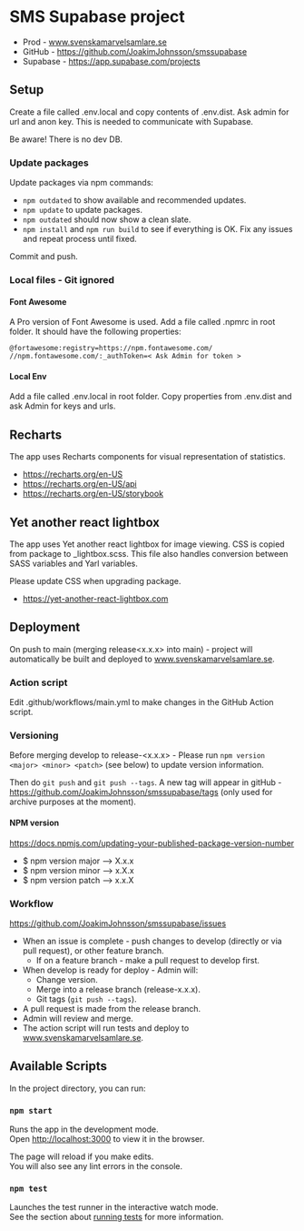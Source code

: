 # SMS Supabase project

* Prod - www.svenskamarvelsamlare.se
* GitHub - https://github.com/JoakimJohnsson/smssupabase
* Supabase - https://app.supabase.com/projects

## Setup

Create a file called .env.local and copy contents of .env.dist. Ask admin for url and anon key. This is needed to communicate with Supabase.

Be aware! There is no dev DB.

### Update packages
Update packages via npm commands:
* `npm outdated` to show available and recommended updates.
* `npm update` to update packages.
* `npm outdated` should now show a clean slate. 
* `npm install` and `npm run build` to see if everything is OK. Fix any issues and repeat process until fixed.

Commit and push.

### Local files - Git ignored

#### Font Awesome

A Pro version of Font Awesome is used. Add a file called .npmrc in root folder. It should have the following properties:

```
@fortawesome:registry=https://npm.fontawesome.com/
//npm.fontawesome.com/:_authToken=< Ask Admin for token >
```

#### Local Env

Add a file called .env.local in root folder. Copy properties from .env.dist and ask Admin for keys and urls.

## Recharts

The app uses Recharts components for visual representation of statistics.

* https://recharts.org/en-US
* https://recharts.org/en-US/api
* https://recharts.org/en-US/storybook

## Yet another react lightbox

The app uses Yet another react lightbox for image viewing. CSS is copied from package to _lightbox.scss. This file also handles conversion between
SASS variables and Yarl variables.

Please update CSS when upgrading package.

* https://yet-another-react-lightbox.com

## Deployment

On push to main (merging release<x.x.x> into main) - project will automatically be built and deployed to www.svenskamarvelsamlare.se.

### Action script

Edit .github/workflows/main.yml to make changes in the GitHub Action script.

### Versioning

Before merging develop to release-<x.x.x> - Please run `npm version <major> <minor> <patch>` (see below) to update version information.

Then do `git push` and `git push --tags`. A new tag will appear in gitHub - https://github.com/JoakimJohnsson/smssupabase/tags (only used for archive
purposes at the moment).

#### NPM version

https://docs.npmjs.com/updating-your-published-package-version-number

- $ npm version major --> X.x.x
- $ npm version minor --> x.X.x
- $ npm version patch --> x.x.X

### Workflow

https://github.com/JoakimJohnsson/smssupabase/issues

* When an issue is complete - push changes to develop (directly or via pull request), or other feature branch.
    * If on a feature branch - make a pull request to develop first.
* When develop is ready for deploy - Admin will:
    * Change version.
    * Merge into a release branch (release-x.x.x).
    * Git tags (`git push --tags`).
* A pull request is made from the release branch.
* Admin will review and merge.
* The action script will run tests and deploy to www.svenskamarvelsamlare.se.

## Available Scripts

In the project directory, you can run:

### `npm start`

Runs the app in the development mode.\
Open [http://localhost:3000](http://localhost:3000) to view it in the browser.

The page will reload if you make edits.\
You will also see any lint errors in the console.

### `npm test`

Launches the test runner in the interactive watch mode.\
See the section about [running tests](https://facebook.github.io/create-react-app/docs/running-tests) for more information.
